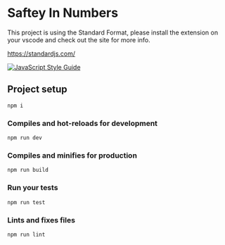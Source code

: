 # Saftey In Numbers

This project is using the Standard Format, please install the extension on your vscode and check out the site for more info.

https://standardjs.com/

[![JavaScript Style Guide](https://cdn.rawgit.com/standard/standard/master/badge.svg)](https://github.com/standard/standard)

## Project setup
```
npm i
```

### Compiles and hot-reloads for development
```
npm run dev
```

### Compiles and minifies for production
```
npm run build
```

### Run your tests
```
npm run test
```

### Lints and fixes files
```
npm run lint
```
